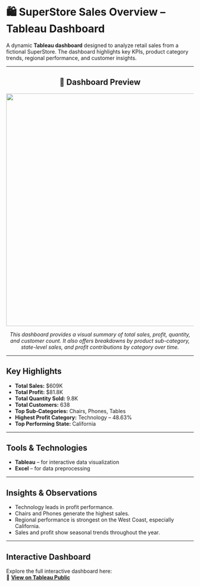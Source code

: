 # 🛍️ SuperStore Sales Overview – Tableau Dashboard

A dynamic **Tableau dashboard** designed to analyze retail sales from a fictional SuperStore. The dashboard highlights key KPIs, product category trends, regional performance, and customer insights.

---

<h2 align="center">📸 Dashboard Preview</h2>

<p align="center">
  <img width="1366" height="625" alt="SuperStore Dashboard" src="https://github.com/user-attachments/assets/4e8fc958-6e41-44d2-a643-ba83a27d06a7" />
</p>

<p align="center"><i>
This dashboard provides a visual summary of total sales, profit, quantity, and customer count. It also offers breakdowns by product sub-category, state-level sales, and profit contributions by category over time.
</i></p>

---

##  Key Highlights

- **Total Sales:** $609K  
- **Total Profit:** $81.8K  
- **Total Quantity Sold:** 9.8K  
- **Total Customers:** 638  
- **Top Sub-Categories:** Chairs, Phones, Tables  
- **Highest Profit Category:** Technology – 48.63%  
- **Top Performing State:** California  

---

##  Tools & Technologies

- **Tableau** – for interactive data visualization  
- **Excel** – for data preprocessing  

---

##  Insights & Observations

- Technology leads in profit performance.
- Chairs and Phones generate the highest sales.
- Regional performance is strongest on the West Coast, especially California.
- Sales and profit show seasonal trends throughout the year.

---

##  Interactive Dashboard

Explore the full interactive dashboard here:  
🔗 **[View on Tableau Public](https://public.tableau.com/views/superstore_17530687346030/Dashboard3?:language=en-US&publish=yes&:sid=&:redirect=auth&:display_count=n&:origin=viz_share_link)**
